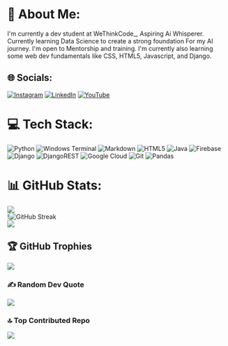 # 🧙 About Me:
I'm currently a dev student at WeThinkCode_, Aspiring Ai Whisperer. Currently learning Data Science to create a strong foundation For my AI journey. I'm open to Mentorship and  training. I'm currently also learning some web dev fundamentals like CSS, HTML5, Javascript, and Django.


## 🌐 Socials:
[![Instagram](https://img.shields.io/badge/Instagram-%23E4405F.svg?logo=Instagram&logoColor=white)](https://www.instagram.com/siphakwe) [![LinkedIn](https://img.shields.io/badge/LinkedIn-%230077B5.svg?logo=linkedin&logoColor=white)](https://www.linkedin.com/in/simangaliso-innocent-phakwe/) [![YouTube](https://img.shields.io/badge/YouTube-%23FF0000.svg?logo=YouTube&logoColor=white)](https://www.youtube.com/@pythontb) 

# 💻 Tech Stack:
![Python](https://img.shields.io/badge/python-3670A0?style=for-the-badge&logo=python&logoColor=ffdd54) ![Windows Terminal](https://img.shields.io/badge/Windows%20Terminal-%234D4D4D.svg?style=for-the-badge&logo=windows-terminal&logoColor=white) ![Markdown](https://img.shields.io/badge/markdown-%23000000.svg?style=for-the-badge&logo=markdown&logoColor=white) ![HTML5](https://img.shields.io/badge/html5-%23E34F26.svg?style=for-the-badge&logo=html5&logoColor=white) ![Java](https://img.shields.io/badge/java-%23ED8B00.svg?style=for-the-badge&logo=openjdk&logoColor=white) ![Firebase](https://img.shields.io/badge/firebase-%23039BE5.svg?style=for-the-badge&logo=firebase) ![Django](https://img.shields.io/badge/django-%23092E20.svg?style=for-the-badge&logo=django&logoColor=white) ![DjangoREST](https://img.shields.io/badge/DJANGO-REST-ff1709?style=for-the-badge&logo=django&logoColor=white&color=ff1709&labelColor=gray) ![Google Cloud](https://img.shields.io/badge/GoogleCloud-%234285F4.svg?style=for-the-badge&logo=google-cloud&logoColor=white) ![Git](https://img.shields.io/badge/git-%23F05033.svg?style=for-the-badge&logo=git&logoColor=white) ![Pandas](https://img.shields.io/badge/pandas-%23150458.svg?style=for-the-badge&logo=pandas&logoColor=white)
# 📊 GitHub Stats:
![](https://github-readme-stats.vercel.app/api?username=SimangaThinkDev&theme=dark&hide_border=false&include_all_commits=false&count_private=false)<br/>
!![GitHub Streak](https://github-readme-streak-stats.herokuapp.com/?user=SimangaThinkDev&theme=dark&hide_border=false)<br/>
![](https://github-readme-stats.vercel.app/api/top-langs/?username=SimangaThinkDev&theme=dark&hide_border=false&include_all_commits=false&count_private=false&layout=compact)

## 🏆 GitHub Trophies
![](https://github-profile-trophy.vercel.app/?username=SimangaThinkDev&theme=shadow_red&no-frame=false&no-bg=true&margin-w=4)

### ✍️ Random Dev Quote
![](https://quotes-github-readme.vercel.app/api?type=horizontal&theme=radical)

### 🔝 Top Contributed Repo
![](https://github-contributor-stats.vercel.app/api?username=SimangaThinkDev&limit=5&theme=dark&combine_all_yearly_contributions=true)

<!-- Proudly created with GPRM ( https://gprm.itsvg.in ) -->
